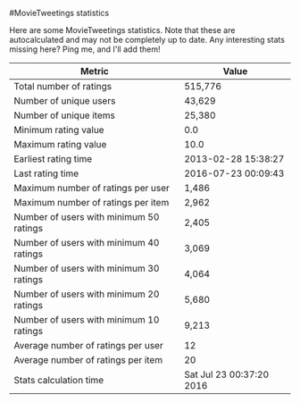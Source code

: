 #MovieTweetings statistics

Here are some MovieTweetings statistics. Note that these are autocalculated and may not be completely up to date. Any interesting stats missing here? Ping me, and I'll add them!

Metric | Value
--- | ---
Total number of ratings                 | 515,776
Number of unique users                  | 43,629
Number of unique items                  | 25,380
Minimum rating value                    | 0.0
Maximum rating value                    | 10.0
Earliest rating time                    | 2013-02-28 15:38:27
Last rating time                        | 2016-07-23 00:09:43
Maximum number of ratings per user      | 1,486
Maximum number of ratings per item      | 2,962
Number of users with minimum 50 ratings | 2,405
Number of users with minimum 40 ratings | 3,069
Number of users with minimum 30 ratings | 4,064
Number of users with minimum 20 ratings | 5,680
Number of users with minimum 10 ratings | 9,213
Average number of ratings per user      | 12
Average number of ratings per item      | 20
Stats calculation time                  | Sat Jul 23 00:37:20 2016

